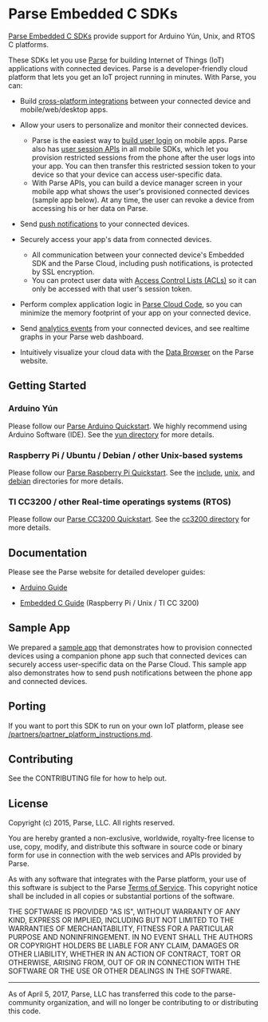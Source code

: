# Parse Embedded C SDKs

[Parse Embedded C SDKs](https://www.parse.com/products/iot) provide support for Arduino Yún, Unix, and RTOS C platforms.

These SDKs let you use [Parse](https://www.parse.com/) for building Internet of Things (IoT) applications with connected devices.  Parse is a developer-friendly cloud platform that lets you get an IoT project running in minutes.   With Parse, you can:

* Build [cross-platform integrations](https://www.parse.com/products) between your connected device and mobile/web/desktop apps.

* Allow your users to personalize and monitor their connected devices.
    * Parse is the easiest way to [build user login](https://www.parse.com/docs/ios_guide#ui-login/iOS) on mobile apps.  Parse also has [user session APIs](https://www.parse.com/docs/ios_guide#sessions/iOS) in all mobile SDKs, which let you provision restricted sessions from the phone after the user logs into your app.  You can then transfer this restricted session token to your device so that your device can access user-specific data.
    * With Parse APIs, you can build a device manager screen in your mobile app what shows the user's provisioned connected devices (sample app below).  At any time, the user can revoke a device from accessing his or her data on Parse.

* Send [push notifications](https://www.parse.com/products/push) to your connected devices.

* Securely access your app's data from connected devices.
    * All communication between your connected device's Embedded SDK and the Parse Cloud, including push notifications, is protected by SSL encryption.
    * You can protect user data with [Access Control Lists (ACLs)](https://www.parse.com/docs/data#security-objects) so it can only be accessed with that user's session token.

* Perform complex application logic in [Parse Cloud Code](https://www.parse.com/docs/cloud_code_guide), so you can minimize the memory footprint of your app on your connected device.

* Send [analytics events](https://www.parse.com/products/analytics) from your connected devices, and see realtime graphs in your Parse web dashboard.

* Intuitively visualize your cloud data with the [Data Browser](http://blog.parse.com/2012/12/20/the-new-data-browser-2/) on the Parse website.

## Getting Started

### Arduino Yún

Please follow our [Parse Arduino Quickstart](https://www.parse.com/apps/quickstart#embedded/arduinoyun).  We highly recommend using Arduino Software (IDE).  See the [yun directory](/yun) for more details.

### Raspberry Pi / Ubuntu / Debian / other Unix-based systems

Please follow our [Parse Raspberry Pi Quickstart](https://www.parse.com/apps/quickstart#embedded/raspberrypi). See the [include](/include), [unix](/unix), and [debian](/debian) directories for more details.

### TI CC3200 / other Real-time operatings systems (RTOS)

Please follow our [Parse CC3200 Quickstart](https://www.parse.com/apps/quickstart#embedded/ticc3200). See the [cc3200 directory](/cc3200) for more details.

## Documentation

Please see the Parse website for detailed developer guides:

* [Arduino Guide](https://www.parse.com/docs/arduino_guide)

* [Embedded C Guide](https://www.parse.com/docs/embedded_c_guide) (Raspberry Pi / Unix / TI CC 3200)

## Sample App

We prepared a [sample app](https://github.com/ParsePlatform/Anydevice) that demonstrates how to provision connected devices using a companion phone app such that connected devices can securely access user-specific data on the Parse Cloud. This sample app also demonstrates how to send push notifications between the phone app and connected devices.

## Porting
If you want to port this SDK to run on your own IoT platform, please see [/partners/partner_platform_instructions.md](/partners/partner_platform_instructions.md).

## Contributing

See the CONTRIBUTING file for how to help out.

## License

Copyright (c) 2015, Parse, LLC. All rights reserved.

You are hereby granted a non-exclusive, worldwide, royalty-free license to use, copy, modify, and distribute this software in source code or binary form for use in connection with the web services and APIs provided by Parse.

As with any software that integrates with the Parse platform, your use of this software is subject to the Parse [Terms of Service](https://www.parse.com/about/terms). This copyright notice shall be included in all copies or substantial portions of the software.

THE SOFTWARE IS PROVIDED "AS IS", WITHOUT WARRANTY OF ANY KIND, EXPRESS OR IMPLIED, INCLUDING BUT NOT LIMITED TO THE WARRANTIES OF MERCHANTABILITY, FITNESS FOR A PARTICULAR PURPOSE AND NONINFRINGEMENT. IN NO EVENT SHALL THE AUTHORS OR COPYRIGHT HOLDERS BE LIABLE FOR ANY CLAIM, DAMAGES OR OTHER LIABILITY, WHETHER IN AN ACTION OF CONTRACT, TORT OR OTHERWISE, ARISING FROM, OUT OF OR IN CONNECTION WITH THE SOFTWARE OR THE USE OR OTHER DEALINGS IN THE SOFTWARE.

-----

As of April 5, 2017, Parse, LLC has transferred this code to the parse-community organization, and will no longer be contributing to or distributing this code. 
